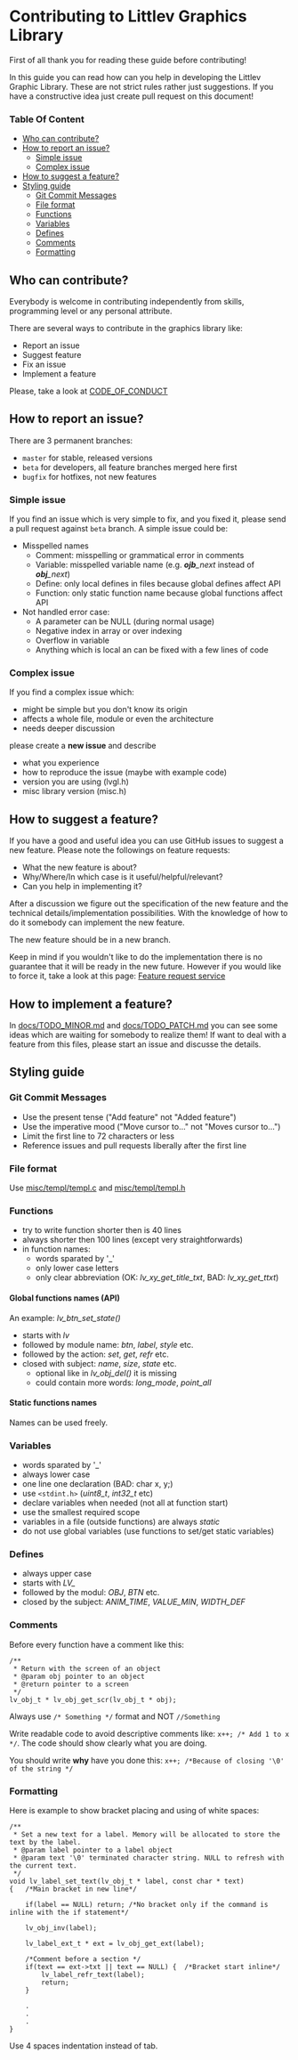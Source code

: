 # Contributing to Littlev Graphics Library
First of all thank you for reading these guide before contributing!

In this guide you can read how can you help in developing the Littlev Graphic Library. These are not strict rules rather just suggestions. If you have a constructive idea just create pull request on this document!

### Table Of Content
* [Who can contribute?](#who-can-contribute)
* [How to report an issue?](#how-to-report-an-issue)
  * [Simple issue](#simple-issue)
  * [Complex issue](#complex-issue)
* [How to suggest a feature?](#how-to-suggest-a-feature)
* [Styling guide](#styling-guide)
  * [Git Commit Messages](#Git-commit-messages)
  * [File format](#file-format)
  * [Functions](#functions)
  * [Variables](#variables)
  * [Defines](#defines)
  * [Comments](#comments)
  * [Formatting](#formatting)


## Who can contribute?
Everybody is welcome in contributing independently from skills, programming level or any personal attribute. 

There are several ways to contribute in the graphics library like:
* Report an issue
* Suggest feature
* Fix an issue
* Implement a feature

Please, take a look at [CODE_OF_CONDUCT](https://github.com/littlevgl/lvgl/blob/master/docs/CODE_OF_CONDUCT.md)

## How to report an issue?
There are 3 permanent branches:
 * `master` for stable, released versions
 * `beta` for developers, all feature branches merged here first
 * `bugfix` for hotfixes, not new features

### Simple issue
If you find an issue which is very simple to fix, and you fixed it, please send a pull request against `beta` branch. 
A simple issue could be:
* Misspelled names
  * Comment: misspelling or grammatical error in comments
  * Variable: misspelled variable name (e.g. ***ojb**_next* instead of ***obj**_next*)
  * Define: only local defines in files because global defines affect API
  * Function: only static function name because global functions affect API
* Not handled error case:
  * A parameter can be NULL (during normal usage)
  * Negative index in array or over indexing
  * Overflow in variable
  * Anything which is local an can be fixed with a few lines of code  

### Complex issue
If you find a complex issue which:
* might be simple but you don't know its origin
* affects a whole file, module or even the architecture
* needs deeper discussion

please create a **new issue** and describe
* what you experience
* how to reproduce the issue (maybe with example code)
* version you are using (lvgl.h)
* misc library version (misc.h)

## How to suggest a feature?
If you have a good and useful idea you can use GitHub issues to suggest a new feature. Please note the followings on feature requests:
* What the new feature is about?
* Why/Where/In which case is it useful/helpful/relevant?
* Can you help in implementing it?

After a discussion we figure out the specification of the new feature and the technical details/implementation possibilities. 
With the knowledge of how to do it somebody can implement the new feature.

The new feature should be in a new branch.

Keep in mind if you wouldn't like to do the implementation there is no guarantee that it will be ready in the new future. 
However if you would like to force it, take a look at this page: [Feature request service](http://www.gl.littlev.hu/services#feature)

## How to implement a feature?
In [docs/TODO_MINOR.md](https://github.com/littlevgl/lvgl/blob/master/docs/TODO_MINOR.md) and [docs/TODO_PATCH.md](https://github.com/littlevgl/lvgl/blob/master/docs/TODO_PATCH.md) you can see some ideas which are waiting for somebody to realize them! If want to deal with a feature from this files, please start an issue and discusse the details.

## Styling guide

### Git Commit Messages
* Use the present tense ("Add feature" not "Added feature")
* Use the imperative mood ("Move cursor to..." not "Moves cursor to...")
* Limit the first line to 72 characters or less
* Reference issues and pull requests liberally after the first line

### File format
Use [misc/templ/templ.c](https://github.com/littlevgl/misc/blob/master/templ/templ.c) and [misc/templ/templ.h](https://github.com/littlevgl/misc/blob/master/templ/templ.h)

### Functions
* try to write function shorter then is 40 lines 
* always shorter then 100 lines (except very straightforwards) 
* in function names: 
  * words sparated by '_'
  * only lower case letters
  * only clear abbreviation (OK: *lv_xy_get_title_txt*, BAD: *lv_xy_get_ttxt*)

#### Global functions names (API)
An example: *lv_btn_set_state()*
* starts with *lv*
* followed by module name: *btn*, *label*, *style* etc.
* followed by the action: *set*, *get*, *refr* etc.
* closed with subject: *name*, *size*, *state* etc. 
  * optional like in *lv_obj_del()* it is missing
  * could contain more words: *long_mode*, *point_all* 

#### Static functions names
Names can be used freely.

### Variables
* words sparated by '_'
* always lower case
* one line one declaration (BAD: char x, y;)
* use `<stdint.h>` (*uint8_t*, *int32_t* etc)
* declare variables when needed (not all at function start)
* use the smallest required scope
* variables in a file (outside functions) are always *static*
* do not use global variables (use functions to set/get static variables)

### Defines 
* always upper case
* starts with *LV_*
* followed by the modul: *OBJ*, *BTN* etc.
* closed by the subject: *ANIM_TIME*, *VALUE_MIN*, *WIDTH_DEF*

### Comments
Before every function have a comment like this:

```
/**
 * Return with the screen of an object
 * @param obj pointer to an object
 * @return pointer to a screen
 */
lv_obj_t * lv_obj_get_scr(lv_obj_t * obj); 
```

Always use `/* Something */` format and NOT `//Something`

Write readable code to avoid descriptive comments like: 
`x++; /* Add 1 to x */`. 
The code should show clearly what you are doing.

You should write **why** have you done this: 
`x++; /*Because of closing '\0' of the string */`

### Formatting
Here is example to show bracket placing and using of white spaces:
```
/**
 * Set a new text for a label. Memory will be allocated to store the text by the label.
 * @param label pointer to a label object
 * @param text '\0' terminated character string. NULL to refresh with the current text.
 */
void lv_label_set_text(lv_obj_t * label, const char * text)
{   /*Main bracket in new line*/
    
    if(label == NULL) return; /*No bracket only if the command is inline with the if statement*/
    
    lv_obj_inv(label);
    
    lv_label_ext_t * ext = lv_obj_get_ext(label);

    /*Comment before a section */
    if(text == ext->txt || text == NULL) {  /*Bracket start inline*/
        lv_label_refr_text(label);
        return;   
    }
    
    .
    .
    .
}
```

Use 4 spaces indentation instead of tab.
